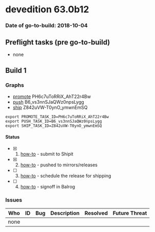 # devedition 63.0b12

### Date of go-to-build: 2018-10-04

## Preflight tasks (pre go-to-build)
- none

## Build 1  

### Graphs
* [promote](https://tools.taskcluster.net/push-inspector/#/PH6c7uToRRiX_AhT22r4Bw) PH6c7uToRRiX_AhT22r4Bw
* [push](https://tools.taskcluster.net/push-inspector/#/B6_vs3nnSJaQWz0npsLygg) B6_vs3nnSJaQWz0npsLygg
* [ship](https://tools.taskcluster.net/push-inspector/#/Z842uVW-T0ynO_ymwnEmSQ) Z842uVW-T0ynO_ymwnEmSQ
```
export PROMOTE_TASK_ID=PH6c7uToRRiX_AhT22r4Bw
export PUSH_TASK_ID=B6_vs3nnSJaQWz0npsLygg
export SHIP_TASK_ID=Z842uVW-T0ynO_ymwnEmSQ
```


#### Status
- [x] 1.  [how-to](https://wiki.mozilla.org/Release:Release_Automation_on_Mercurial:Starting_a_Release#Submit_to_Ship_It)  - submit to Shipit
- [x] 2.  [how-to](https://github.com/mozilla-releng/releasewarrior-2.0/blob/master/docs/release-promotion/desktop/howto.md#push-artifacts-to-releases-directory)  - pushed to mirrors/releases
- [ ] 3.  [how-to](https://github.com/mozilla-releng/releasewarrior-2.0/blob/master/docs/release-promotion/desktop/howto.md#ship-the-release)  - schedule the release for shipping
- [ ] 4.  [how-to](https://github.com/mozilla-releng/releasewarrior-2.0/blob/master/docs/release-promotion/desktop/howto.md#obtain-sign-offs-for-changes)  - signoff in Balrog

### Issues
| Who                 | ID               | Bug                                                                 | Description                | Resolved                | Future Threat                |
| ------------------- | ---------------- | ------------------------------------------------------------------- | -------------------------- | ----------------------- | ---------------------------- |
| none | | | | | |


